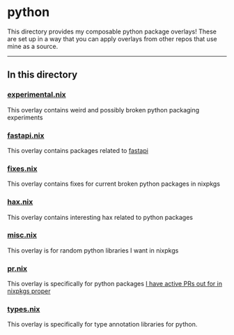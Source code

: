 # python

This directory provides my composable python package overlays! These are set up in a way that you can apply overlays from other repos that use mine as a source.

---

## In this directory

### [experimental.nix](./experimental.nix)

This overlay contains weird and possibly broken python packaging experiments

### [fastapi.nix](./fastapi.nix)

This overlay contains packages related to [fastapi](https://fastapi.tiangolo.com/)

### [fixes.nix](./fixes.nix)

This overlay contains fixes for current broken python packages in nixpkgs

### [hax.nix](./hax.nix)

This overlay contains interesting hax related to python packages

### [misc.nix](./misc.nix)

This overlay is for random python libraries I want in nixpkgs

### [pr.nix](./pr.nix)

This overlay is specifically for python packages [I have active PRs out for in nixpkgs proper](https://github.com/NixOS/nixpkgs/pulls?q=is%3Apr+is%3Aopen+sort%3Aupdated-desc+author%3Ajpetrucciani)

### [types.nix](./types.nix)

This overlay is specifically for type annotation libraries for python.

